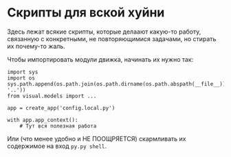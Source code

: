 # Скрипты для вской хуйни

Здесь лежат всякие скрипты, которые делаают какую-то работу, связанную с конкретными,
не повторяющимися задачами, но стирать их почему-то жаль.

Чтобы импортировать модули движка, начинать их нужно так:

    import sys
    import os
    sys.path.append(os.path.join(os.path.dirname(os.path.abspath(__file__)), '..'))
    from visual.models import ...
    
    app = create_app('config.local.py')
    
    with app.app_context():
        # Тут вся полезная работа  
    
Или (что менее удобно и НЕ ПООЩРЯЕТСЯ) скармливать их содержимое на вход `py.py shell`.